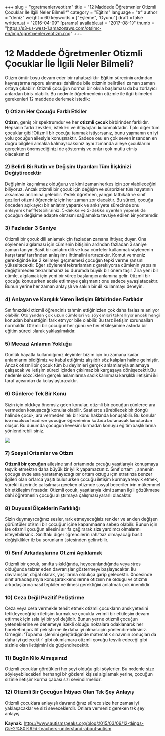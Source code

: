 +++
slug = "ogretmenlerveotizm"
title = "12 Maddede Öğretmenler Otizmli Çocuklar İle İlgili Neler Bilmeli?"
category = "Eğitim"
language = "tr"
author = "deniz"
weight = 60
keywords = ["Eşleme", "Oyunu"]
draft = false
written_at = "2016-04-09"
[params]
available_at = "2017-08-19"
thumb = "https://s3-us-west-1.amazonaws.com/otsimo-en/img/ogretmenlerveotizm.png"
+++


# 12 Maddede Öğretmenler Otizmli Çocuklar İle İlgili Neler Bilmeli?

Otizm ömür boyu devam eden bir rahatsızlıktır. Eğitim sürecinin ardından kaynaştırma raporu alınması dahilinde bile otizmin belirtileri zaman zaman ortaya çıkabilir. Otizmli çocuğun normal bir okula başlaması da bu zorlayıcı anlardan birisi olabilir. Bu nedenle öğretmenlerin otizmle ile ilgili bilmeleri gerekenleri 12 maddede derlemek istedik:

### 1) Otizm Her Çocuğu Farklı Etkiler

**Otizm**, geniş bir spektrumdur ve her **otizmli çocuk** birbirinden farklıdır. Hepsinin farklı zevkleri, istekleri ve ihtiyaçları bulunmaktadır. Tıpkı diğer tüm çocuklar gibi! Otizmli bir çocuğu tanımak istiyorsanız, bunu yapmanın en iyi yolu çocuğun ailesiyle konuşmaktır. Sadece onu en çok seven insandan en doğru bilgileri almakla kalmayacaksınız aynı zamanda aileye çocuklarını gerçekten önemsediğinizi de göstermiş ve onları çok mutlu etmiş olacaksınız!

### 2) Belirli Bir Rutin ve Değişim Uyarıları Tüm İlişkinizi Değiştirecektir

Değişimin kaçınılmaz olduğunu ve kimi zaman herkes için zor olabileceğini biliyoruz. Ancak otizmli bir çocuk için değişim ve sürprizler tüm hayatının aksaması anlamına gelebilir. Yedek öğretmen, yangın tatbikatı ve sınıf gezileri otizmli öğrenciniz için her zaman zor olacaktır. Bu süreci, çocuğa önceden açıklayıcı bir anlatım yaparak ve anksiyete sürecinde onu anlayarak hafifletebilirsiniz. 5-dakika ve 2-dakika uyarıları yapmak da çocuğun değişime adapte olmasını sağlamakta tavsiye edilen bir yöntemdir.

### 3) Fazladan 3 Saniye

Otizmli bir çocuk dili anlamak için fazladan zamana ihtiyaç duyar. Ona söyleneni algılaması için cümlenin bitişinin ardından fazladan 3 saniye zaman tanıyın.Basit bir anlatım dili ve kısa cümleler kullanmak söylenenin karşı taraf tarafından anlaşılma ihtimalini artıracaktır. Komut vermeniz gerektiğinde ise 2 kelimeyi geçmemesi çocuğun tepki verme şansını yükseltecektir. Eğer söyleneni tekrarlamanız gerekiyorsa cümlenin yapısını değiştirmeden tekrarlamanız bu durumda büyük bir önem taşır. Zira yeni bir cümle, algılamak için yeni bir süreç başlangıcı anlamına gelir. Otizmli bir çocuğu konuşurken acele ettirmeye çalışmanız onu sadece yavaşlatacaktır. Bunun yerine her zaman anlayışlı ve sakin bir dil kullanmayı deneyin.

### 4) Anlayan ve Karşılık Veren İletişim Birbirinden Farklıdır

Sınıfınızdaki otizmli öğrenciniz tahmin ettiğinizden çok daha fazlasını anlıyor olabilir. Öte yandan çok uzun cümleleri ve söylemleri tekrarlıyor ancak hangi konudan bahsettiğini fark etmiyor bile olabilir. Bu tarz iletişim sorunsalları normaldir. Otizmli bir çocuğun her günü ve her etkileşimine aslında bir eğitim süreci olarak yaklaşılmalıdır.

### 5) Mecazi Anlamın Yokluğu

Günlük hayatta kullandığımız deyimler bizim için bu zamana kadar anlamlarını bildiğimiz ve kabul ettiğimiz alışıldık söz kalıpları haline gelmiştir. Ancak otizmli bir çocuk tüm bu deyimleri gerçek anlamlarıyla anlamaya çalışacak ve iletişim süreci içinden çıkılmaz bir kargaşaya dönüşecektir.Bu nedenle sözcüklerin gerçek anlamlarına sadık kalınması karşılıklı iletişimi iki taraf açısından da kolaylaştıracaktır.

### 6) Günlerce Tek Bir Konu

Sizin için oldukça önemsiz gelen konular, otizmli bir çocuğun günlerce ara vermeden konuşacağı konular olabilir. Saatlerce sürebilecek bir döngü halinde çocuk, ara vermeden tek bir konu hakkında konuşabilir. Bu konular ise maalesef nadiren çocuğun öğrenimine katkıda bulunacak konulardan oluşur. Bu durumda çocuğun hevesini kırmadan konuyu eğitim başlıklarına yönlendirebilirsiniz.

![](https://s3-us-west-1.amazonaws.com/otsimo-en/img/blog_ici/child_map.jpg)

### 7) Sosyal Ortamlar ve Otizm

**Otizmli bir çocuğun** ailesine sınıf ortamında çocuğu yaşıtlarıyla konuşmaya teşvik etmekten daha büyük bir iyilik yapamazsınız. Sınıf ortamı , annenin çocuğa evde asla yaratamayacağı bir ortam olduğu için etrafında benzer ilgileri olan onlarca yaşıtı bulunurken çocuğu iletişim kurmaya teşvik etmek, sürekli üzerinde çalışılması gereken otizmde sosyal beceriler için mükemmel bir etkileşim fırsatıdır. Otizmli çocuk, yaşıtlarıyla kimi zaman ilgili gözükmese dahi öğretmenin çocuğu alıştırmaya çalışması yararlı olacaktır.

### 8) Duyusal Ölçeklerin Farklılığı

Sizin duymayacağınız sesler, fark etmeyeceğiniz renkler ve aniden değişen görüntüler otizmli bir çocuğun içine kapanmasına sebep olabilir. Bunun için ise otizmli çocuğun ailesini sınıfa çağırarak size yardımcı olmalarını isteyebilirsiniz. Sınıftaki diğer öğrencilerin rahatsız olmayacağı basit değişiklikler ile bu sorunların üstesinden gelinebilir.

### 9) Sınıf Arkadaşlarına Otizmi Açıklamak

Otizmli bir çocuk, sınıfta sıkıldığında, heyecanlandığında veya stres olduğunda tekrar eden davranışlar göstermeye başlayacaktır. Bu davranışlar, doğal olarak, yaşıtlarına oldukça garip gelecektir. Öncesinde sınıf arkadaşlarıyla konuşarak kendilerine otizmin ne olduğu ve otizmli arkadaşlarına nasıl tepkiler verilmesi gerektiğini anlatmak çok önemlidir.

### 10) Ceza Değil Pozitif Pekiştirme

Ceza veya ceza vermekle tehdit etmek otizmli çocukların anskiyetesini tetikleyeceği için iletişim kurmak ve çocukla verimli bir etkileşim devam ettirmek için asla iyi bir yol değildir. Bunun yerine otizmli çocuğun yeteneklerine ve denemeye istekli olduğu noktalara odaklanarak her hareketini pozitif pekiştirme ile daha iyi olması için yönlendirebilirsiniz. Örneğin: ‘Toplama işlemini geliştirdiğinde matematik sınavının sonuçları da daha iyi gelecektir’ gibi olumlamara otizmli çocuğu teşvik edeceği gibi sizinle olan iletişimini de güçlendirecektir.

### 11) Bugün Kilo Almışsınız!

Otizmli çocuklar gördükleri her şeyi olduğu gibi söylerler. Bu nedenle size söyleyebilecekleri herhangi bir gözlemi kişisel algılamak yerine, çocuğun sizinle iletişim kurma çabası sizi sevindirmelidir.

### 12) Otizmli Bir Çocuğun İhtiyacı Olan Tek Şey Anlayış

Otizmli çocuklara anlayışlı davrandığınız sürece size her zaman iyi yaklaşacaklar ve sizi seveceklerdir. Onlara vermeniz gereken tek şey anlayış.

**Kaynak:** https://www.autismspeaks.org/blog/2015/03/09/12-things-i%E2%80%99d-teachers-understand-about-autism
